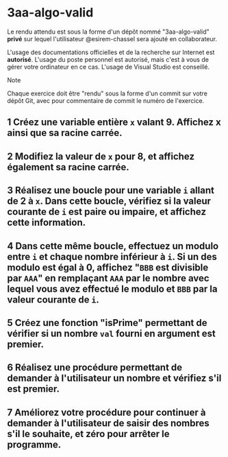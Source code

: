 # 3aa-algo-valid

Le rendu attendu est sous la forme d'un dépôt nommé "3aa-algo-valid" **privé** sur lequel l'utilisateur @esirem-chassel sera ajouté en collaborateur.

L'usage des documentations officielles et de la recherche sur Internet est __autorisé__.
L'usage du poste personnel est autorisé, mais c'est à vous de gérer votre ordinateur en ce cas.
L'usage de Visual Studio est conseillé.

> [!Note]
> Chaque exercice doit être "rendu" sous la forme d'un commit sur votre dépôt Git, avec pour commentaire de commit le numéro de l'exercice.

## 1 Créez une variable entière `x` valant 9. Affichez x ainsi que sa racine carrée.

## 2 Modifiez la valeur de `x` pour 8, et affichez également sa racine carrée.

## 3 Réalisez une boucle pour une variable `i` allant de 2 à `x`. Dans cette boucle, vérifiez si la valeur courante de `i` est paire ou impaire, et affichez cette information.

## 4 Dans cette même boucle, effectuez un modulo entre `i` et chaque nombre inférieur à `i`. Si un des modulo est égal à 0, affichez "`BBB` est divisible par `AAA`" en remplaçant `AAA` par le nombre avec lequel vous avez effectué le modulo et `BBB` par la valeur courante de `i`.

## 5 Créez une fonction "isPrime" permettant de vérifier si un nombre `val` fourni en argument est premier.

## 6 Réalisez une procédure permettant de demander à l'utilisateur un nombre et vérifiez s'il est premier.

## 7 Améliorez votre procédure pour continuer à demander à l'utilisateur de saisir des nombres s'il le souhaite, et zéro pour arrêter le programme.
